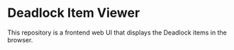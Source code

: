 # Deadlock Item Viewer

This repository is a frontend web UI that displays the Deadlock items in the browser.
